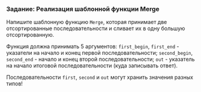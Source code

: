 ### Задание: Реализация шаблонной функции Merge

Напишите шаблонную функцию `Merge`, которая принимает две отсортированные последовательности и сливает их в одну большую отсортированную.

Функция должна принимать 5 аргументов: `first_begin`, `first_end` - указатели на начало и конец первой последовательности; `second_begin`, `second_end` - начало и конец второй последовательности; `out` - указатель на начало итоговой последовательности (куда записывать ответ).

Последовательности `first`, `second` и `out` могут хранить значения разных типов!
